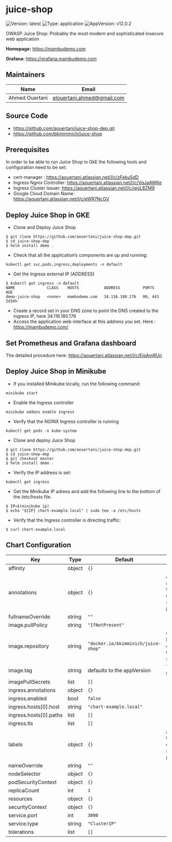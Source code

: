 # juice-shop

![Version: latest](https://img.shields.io/badge/Version-latest-informational?style=flat-square) ![Type: application](https://img.shields.io/badge/Type-application-informational?style=flat-square) ![AppVersion: v12.0.2](https://img.shields.io/badge/AppVersion-v12.0.2-informational?style=flat-square)

OWASP Juice Shop: Probably the most modern and sophisticated insecure web application

**Homepage:** <https://mambudemo.com>

**Grafana:** <https://grafana.mambudemo.com>

## Maintainers

| Name | Email |
| ---- | ------ |
| Ahmed Ouertani | elouertani.ahmed@gmail.com |

## Source Code

* <https://github.com/aouertani/juice-shop-dep.git>
* <https://github.com/bkimminich/juice-shop>

## Prerequisites

In order to be able to run Juice Shop in GkE the following tools and configuration need to be set:
* cert-manager : https://aouertani.atlassian.net/l/c/zFeku5dD
* Ingress Ngnix Controller: https://aouertani.atlassian.net/l/c/VqJaAWKe
* Ingress Cluster Issuer: https://aouertani.atlassian.net/l/c/qigL8ZM9
* Google Cloud Domain Name: https://aouertani.atlassian.net/l/c/eWR7NcGV

## Deploy Juice Shop in GKE

* Clone and Deploy Juice Shop
```
$ git clone https://github.com/aouertani/juice-shop-dep.git
$ cd juice-shop-dep
$ helm install demo .
```
* Check that all the application’s components are up and running:
```
kubectl get svc,pods,ingress,deployments -n default
```
* Get the Ingress external IP (ADDRESS)
```
$ kubectl get ingress -n default 
NAME              CLASS    HOSTS           ADDRESS          PORTS     AGE
demo-juice-shop   <none>   mambudemo.com   34.116.180.176   80, 443   2d16h
```
* Create a record set in your DNS zone to point the DNS created to the ingress IP, here 34.116.180.176
* Access the application web interface at this address you set. Here : https://mambudemo.com/

## Set Prometheus and Grafana dashboard
The detailed procedure here: https://aouertani.atlassian.net/l/c/EjpAmRUn

## Deploy Juice Shop in Minikube 

* If you installed Minikube locally, run the following command:
```
minikube start
```
* Enable the Ingress controller
```
minikube addons enable ingress
```
* Verify that the NGINX Ingress controller is running
```
kubectl get pods -n kube-system
```
* Clone and deploy Juice Shop
```
$ git clone https://github.com/aouertani/juice-shop-dep.git
$ cd juice-shop-dep
$ git checkout master
$ helm install demo .
```
* Verify the IP address is set:
```
kubectl get ingress
```
* Get the Minikube IP adress and add the following line to the bottom of the /etc/hosts file.
```
$ IP=$(minikube ip)
$ echo "${IP} chart-example.local" | sudo tee -a /etc/hosts
```
* Verify that the Ingress controller is directing traffic:
```
$ curl chart-example.local
```

## Chart Configuration

| Key | Type | Default | Description |
|-----|------|---------|-------------|
| affinity | object | `{}` |  |
| annotations | object | `{}` | add annotations to the deployment, service and pods |
| fullnameOverride | string | `""` |  |
| image.pullPolicy | string | `"IfNotPresent"` |  |
| image.repository | string | `"docker.io/bkimminich/juice-shop"` | Container Image containing the juice-shop |
| image.tag | string | defaults to the appVersion | The image tag |
| imagePullSecrets | list | `[]` |  |
| ingress.annotations | object | `{}` |  |
| ingress.enabled | bool | `false` |  |
| ingress.hosts[0].host | string | `"chart-example.local"` |  |
| ingress.hosts[0].paths | list | `[]` |  |
| ingress.tls | list | `[]` |  |
| labels | object | `{}` | add labels to the deployment, service and pods |
| nameOverride | string | `""` |  |
| nodeSelector | object | `{}` |  |
| podSecurityContext | object | `{}` |  |
| replicaCount | int | `1` |  |
| resources | object | `{}` |  |
| securityContext | object | `{}` |  |
| service.port | int | `3000` |  |
| service.type | string | `"ClusterIP"` |  |
| tolerations | list | `[]` |  |
